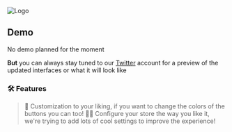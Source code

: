 ![Logo](https://media.discordapp.net/attachments/806220839393558528/960531297162383420/BIG.png?width=1112&height=259)

## Demo
No demo planned for the moment

**But** you can always stay tuned to our [Twitter](https://twitter.com/ismyeasystore) account for a preview of the updated interfaces or what it will look like


### 🛠 Features
> 🌈 Customization to your liking, if you want to change the colors of the buttons you can too!
👩‍💻 Configure your store the way you like it, we're trying to add lots of cool settings to improve the experience! 
